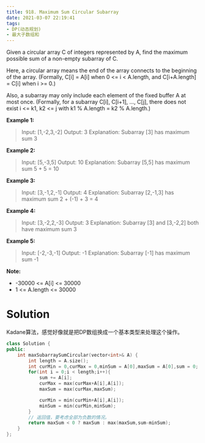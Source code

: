 ```yaml
---
title: 918. Maximum Sum Circular Subarray
date: 2021-03-07 22:19:41
tags:
- DP(动态规划)
- 最大子数组和
---
```


Given a circular array C of integers represented by A, find the maximum possible sum of a non-empty subarray of C.

Here, a circular array means the end of the array connects to the beginning of the array.  (Formally, C[i] = A[i] when 0 <= i < A.length, and C[i+A.length] = C[i] when i >= 0.)

Also, a subarray may only include each element of the fixed buffer A at most once.  (Formally, for a subarray C[i], C[i+1], ..., C[j], there does not exist i <= k1, k2 <= j with k1 % A.length = k2 % A.length.)

 <!--more-->

**Example 1:**

> Input: [1,-2,3,-2]
> Output: 3
> Explanation: Subarray [3] has maximum sum 3

**Example 2:**

> Input: [5,-3,5]
> Output: 10
> Explanation: Subarray [5,5] has maximum sum 5 + 5 = 10

**Example 3:**

> Input: [3,-1,2,-1]
> Output: 4
> Explanation: Subarray [2,-1,3] has maximum sum 2 + (-1) + 3 = 4

**Example 4:**

> Input: [3,-2,2,-3]
> Output: 3
> Explanation: Subarray [3] and [3,-2,2] both have maximum sum 3

**Example 5:**

> Input: [-2,-3,-1]
> Output: -1
> Explanation: Subarray [-1] has maximum sum -1

**Note:**

- -30000 <= A[i] <= 30000
- 1 <= A.length <= 30000

# Solution

Kadane算法，感觉好像就是把DP数组换成一个基本类型来处理这个操作。

```c++
class Solution {
public:
    int maxSubarraySumCircular(vector<int>& A) {
        int length = A.size();
        int curMin = 0,curMax = 0,minSum = A[0],maxSum = A[0],sum = 0;
        for(int i = 0;i < length;i++){
            sum += A[i];
            curMax = max(curMax+A[i],A[i]);
            maxSum = max(curMax,maxSum);

            curMin = min(curMin+A[i],A[i]);
            minSum = min(curMin,minSum);
        }
        // 返回值，要考虑全部为负数的情况。
        return maxSum < 0 ? maxSum : max(maxSum,sum-minSum);
    }
};
```